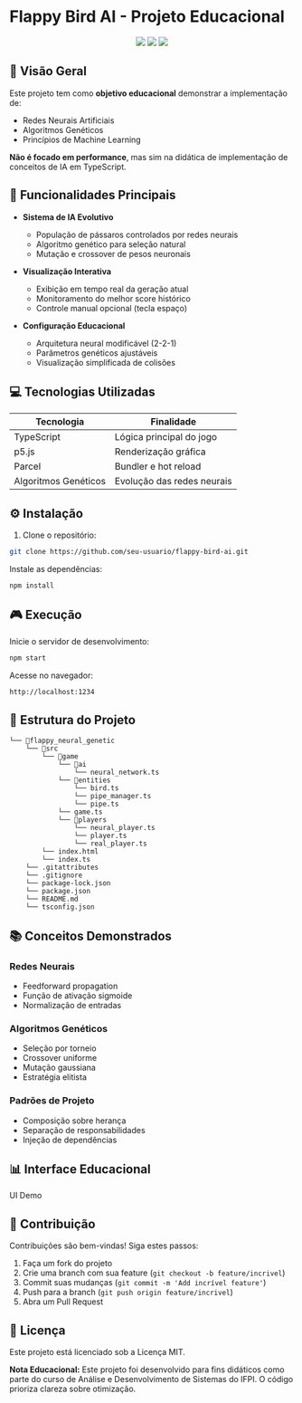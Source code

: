# Flappy Bird AI - Projeto Educacional

<p align="center">
  <img src="https://img.shields.io/badge/TypeScript-3178C6?style=for-the-badge&logo=typescript&logoColor=white">
  <img src="https://img.shields.io/badge/p5.js-ED225D?style=for-the-badge&logo=p5dotjs&logoColor=white">
  <img src="https://img.shields.io/badge/Neural_Network-FF6F00?style=for-the-badge&logo=ai&logoColor=white">
</p>

## 🚀 Visão Geral

Este projeto tem como **objetivo educacional** demonstrar a implementação de:
- Redes Neurais Artificiais
- Algoritmos Genéticos
- Princípios de Machine Learning

**Não é focado em performance**, mas sim na didática de implementação de conceitos de IA em TypeScript.

## 🧠 Funcionalidades Principais

- **Sistema de IA Evolutivo**
  - População de pássaros controlados por redes neurais
  - Algoritmo genético para seleção natural
  - Mutação e crossover de pesos neuronais

- **Visualização Interativa**
  - Exibição em tempo real da geração atual
  - Monitoramento do melhor score histórico
  - Controle manual opcional (tecla espaço)

- **Configuração Educacional**
  - Arquitetura neural modificável (2-2-1)
  - Parâmetros genéticos ajustáveis
  - Visualização simplificada de colisões

## 💻 Tecnologias Utilizadas

| Tecnologia          | Finalidade                  |
|---------------------|-----------------------------|
| TypeScript          | Lógica principal do jogo    |
| p5.js               | Renderização gráfica        |
| Parcel              | Bundler e hot reload        |
| Algoritmos Genéticos| Evolução das redes neurais  |

## ⚙️ Instalação

1. Clone o repositório:
```bash
git clone https://github.com/seu-usuario/flappy-bird-ai.git
```
Instale as dependências:
```bash
npm install
```

## 🎮 Execução

Inicie o servidor de desenvolvimento:
```bash
npm start
```
Acesse no navegador:
```bash
http://localhost:1234
```

## 🧩 Estrutura do Projeto
```
└── 📁flappy_neural_genetic
    └── 📁src
        └── 📁game
            └── 📁ai
                └── neural_network.ts
            └── 📁entities
                └── bird.ts
                └── pipe_manager.ts
                └── pipe.ts
            └── game.ts
            └── 📁players
                └── neural_player.ts
                └── player.ts
                └── real_player.ts
        └── index.html
        └── index.ts
    └── .gitattributes
    └── .gitignore
    └── package-lock.json
    └── package.json
    └── README.md
    └── tsconfig.json
```

## 📚 Conceitos Demonstrados

### Redes Neurais
- Feedforward propagation
- Função de ativação sigmoide
- Normalização de entradas

### Algoritmos Genéticos
- Seleção por torneio
- Crossover uniforme
- Mutação gaussiana
- Estratégia elitista

### Padrões de Projeto
- Composição sobre herança
- Separação de responsabilidades
- Injeção de dependências

## 📊 Interface Educacional

UI Demo

## 🤝 Contribuição

Contribuições são bem-vindas! Siga estes passos:
1. Faça um fork do projeto
2. Crie uma branch com sua feature (`git checkout -b feature/incrivel`)
3. Commit suas mudanças (`git commit -m 'Add incrível feature'`)
4. Push para a branch (`git push origin feature/incrivel`)
5. Abra um Pull Request

## 📄 Licença

Este projeto está licenciado sob a Licença MIT.

**Nota Educacional:** Este projeto foi desenvolvido para fins didáticos como parte do curso de Análise e Desenvolvimento de Sistemas do IFPI. O código prioriza clareza sobre otimização.
